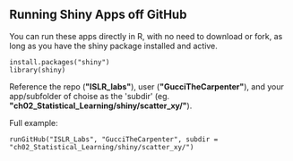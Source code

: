 ## Running Shiny Apps off GitHub

You can run these apps directly in R, with no need to download or fork, as long as you have the shiny package installed and active. 
```
install.packages("shiny")
library(shiny)
```

Reference the repo (**"ISLR_labs"**), user (**"GucciTheCarpenter"**), and your app/subfolder of choise as the 'subdir' (eg. **"ch02_Statistical_Learning/shiny/scatter_xy/"**).

Full example:
```
runGitHub("ISLR_Labs", "GucciTheCarpenter", subdir = "ch02_Statistical_Learning/shiny/scatter_xy/")
```
